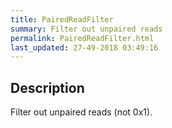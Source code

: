 ```yaml
---
title: PairedReadFilter
summary: Filter out unpaired reads
permalink: PairedReadFilter.html
last_updated: 27-49-2018 03:49:16
---
```



## Description

Filter out unpaired reads (not 0x1).

